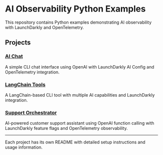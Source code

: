 # AI Observability Python Examples

This repository contains Python examples demonstrating AI observability with LaunchDarkly and OpenTelemetry.

## Projects

### [AI Chat](./ai_chat)
A simple CLI chat interface using OpenAI with LaunchDarkly AI Config and OpenTelemetry integration.

### [LangChain Tools](./langchain_tools)
A LangChain-based CLI tool with multiple AI capabilities and LaunchDarkly integration.

### [Support Orchestrator](./support_orchestrator)
AI-powered customer support assistant using OpenAI function calling with LaunchDarkly feature flags and OpenTelemetry observability.

---

Each project has its own README with detailed setup instructions and usage information.
